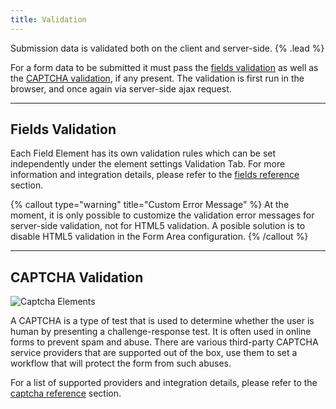 ```yaml
---
title: Validation
---
```


Submission data is validated both on the client and server-side. {% .lead %}

For a form data to be submitted it must pass the [fields validation](#fields-validation) as well as the [CAPTCHA validation](#captcha-validation), if any present. The validation is first run in the browser, and once again via server-side ajax request.

---

## Fields Validation

Each Field Element has its own validation rules which can be set independently under the element settings Validation Tab. For more information and integration details, please refer to the [fields reference](fields) section.

{% callout type="warning" title="Custom Error Message" %}
At the moment, it is only possible to customize the validation error messages for server-side validation, not for HTML5 validation. A posible solution is to disable HTML5 validation in the Form Area configuration.
{% /callout %}

---

## CAPTCHA Validation

![Captcha Elements](/next/assets/ytp/forms/captcha/elements.webp)

A CAPTCHA is a type of test that is used to determine whether the user is human by presenting a challenge-response test. It is often used in online forms to prevent spam and abuse. There are various third-party CAPTCHA service providers that are supported out of the box, use them to set a workflow that will protect the form from such abuses.

For a list of supported providers and integration details, please refer to the [captcha reference](captcha) section.
